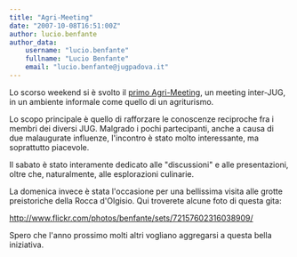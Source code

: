 ```yaml
---
title: "Agri-Meeting"
date: "2007-10-08T16:51:00Z"
author: lucio.benfante
author_data:
    username: "lucio.benfante"
    fullname: "Lucio Benfante"
    email: "lucio.benfante@jugpadova.it"
---
```


Lo scorso weekend si è svolto il [primo
Agri-Meeting](http://www.jugevents.org/jugevents/event/show.html?id=151),
un meeting inter-JUG, in un ambiente informale come quello di un
agriturismo.

Lo scopo principale è quello di rafforzare le conoscenze reciproche fra
i membri dei diversi JUG. Malgrado i pochi partecipanti, anche a causa
di due malaugurate influenze, l'incontro è stato molto interessante, ma
soprattutto piacevole.

Il sabato è stato interamente dedicato alle "discussioni" e alle
presentazioni, oltre che, naturalmente, alle esplorazioni culinarie.

La domenica invece è stata l'occasione per una bellissima visita alle
grotte preistoriche della Rocca d'Olgisio. Qui troverete alcune foto di
questa gita:

<http://www.flickr.com/photos/benfante/sets/72157602316038909/>

Spero che l'anno prossimo molti altri vogliano aggregarsi a questa bella
iniziativa.
